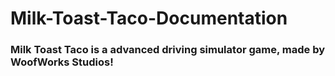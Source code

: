# Milk-Toast-Taco-Documentation
### Milk Toast Taco is a advanced driving simulator game, made by WoofWorks Studios!

